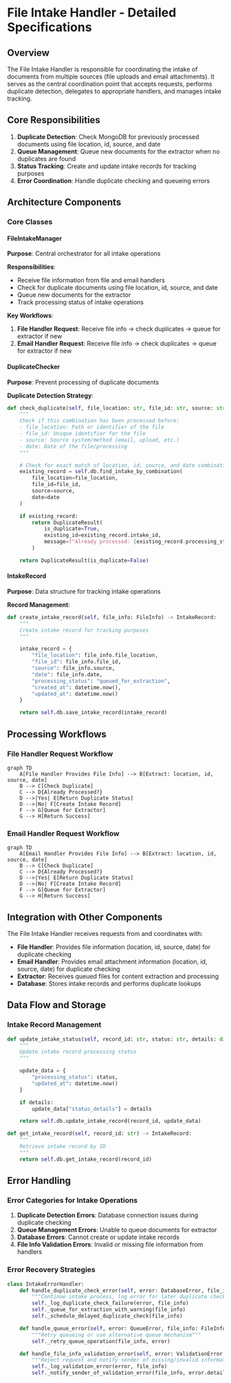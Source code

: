 # File Intake Handler - Detailed Specifications

## Overview

The File Intake Handler is responsible for coordinating the intake of documents from multiple sources (file uploads and email attachments). It serves as the central coordination point that accepts requests, performs duplicate detection, delegates to appropriate handlers, and manages intake tracking.

## Core Responsibilities

1. **Duplicate Detection**: Check MongoDB for previously processed documents using file location, id, source, and date
2. **Queue Management**: Queue new documents for the extractor when no duplicates are found
3. **Status Tracking**: Create and update intake records for tracking purposes
4. **Error Coordination**: Handle duplicate checking and queueing errors

## Architecture Components

### Core Classes

#### FileIntakeManager

**Purpose**: Central orchestrator for all intake operations

**Responsibilities**:

- Receive file information from file and email handlers
- Check for duplicate documents using file location, id, source, and date
- Queue new documents for the extractor
- Track processing status of intake operations

**Key Workflows**:

1. **File Handler Request**: Receive file info → check duplicates → queue for extractor if new
2. **Email Handler Request**: Receive file info → check duplicates → queue for extractor if new

#### DuplicateChecker

**Purpose**: Prevent processing of duplicate documents

**Duplicate Detection Strategy**:

```python
def check_duplicate(self, file_location: str, file_id: str, source: str, date: datetime) -> DuplicateResult:
    """
    Check if this combination has been processed before:
    - file_location: Path or identifier of the file
    - file_id: Unique identifier for the file
    - source: Source system/method (email, upload, etc.)
    - date: Date of the file/processing
    """

    # Check for exact match of location, id, source, and date combination
    existing_record = self.db.find_intake_by_combination(
        file_location=file_location,
        file_id=file_id,
        source=source,
        date=date
    )

    if existing_record:
        return DuplicateResult(
            is_duplicate=True,
            existing_id=existing_record.intake_id,
            message=f"Already processed: {existing_record.processing_status}"
        )

    return DuplicateResult(is_duplicate=False)
```

#### IntakeRecord

**Purpose**: Data structure for tracking intake operations

**Record Management**:

```python
def create_intake_record(self, file_info: FileInfo) -> IntakeRecord:
    """
    Create intake record for tracking purposes
    """

    intake_record = {
        "file_location": file_info.file_location,
        "file_id": file_info.file_id,
        "source": file_info.source,
        "date": file_info.date,
        "processing_status": "queued_for_extraction",
        "created_at": datetime.now(),
        "updated_at": datetime.now()
    }

    return self.db.save_intake_record(intake_record)
```

## Processing Workflows

### File Handler Request Workflow

```mermaid
graph TD
    A[File Handler Provides File Info] --> B[Extract: location, id, source, date]
    B --> C[Check Duplicate]
    C --> D{Already Processed?}
    D -->|Yes| E[Return Duplicate Status]
    D -->|No| F[Create Intake Record]
    F --> G[Queue for Extractor]
    G --> H[Return Success]
```

### Email Handler Request Workflow

```mermaid
graph TD
    A[Email Handler Provides File Info] --> B[Extract: location, id, source, date]
    B --> C[Check Duplicate]
    C --> D{Already Processed?}
    D -->|Yes| E[Return Duplicate Status]
    D -->|No| F[Create Intake Record]
    F --> G[Queue for Extractor]
    G --> H[Return Success]
```

## Integration with Other Components

The File Intake Handler receives requests from and coordinates with:

- **File Handler**: Provides file information (location, id, source, date) for duplicate checking
- **Email Handler**: Provides email attachment information (location, id, source, date) for duplicate checking
- **Extractor**: Receives queued files for content extraction and processing
- **Database**: Stores intake records and performs duplicate lookups

## Data Flow and Storage

### Intake Record Management

```python
def update_intake_status(self, record_id: str, status: str, details: dict = None):
    """
    Update intake record processing status
    """

    update_data = {
        "processing_status": status,
        "updated_at": datetime.now()
    }

    if details:
        update_data["status_details"] = details

    return self.db.update_intake_record(record_id, update_data)

def get_intake_record(self, record_id: str) -> IntakeRecord:
    """
    Retrieve intake record by ID
    """
    return self.db.get_intake_record(record_id)
```

## Error Handling

### Error Categories for Intake Operations

1. **Duplicate Detection Errors**: Database connection issues during duplicate checking
2. **Queue Management Errors**: Unable to queue documents for extractor
3. **Database Errors**: Cannot create or update intake records
4. **File Info Validation Errors**: Invalid or missing file information from handlers

### Error Recovery Strategies

```python
class IntakeErrorHandler:
    def handle_duplicate_check_error(self, error: DatabaseError, file_info: FileInfo):
        """Continue intake process, log error for later duplicate check"""
        self._log_duplicate_check_failure(error, file_info)
        self._queue_for_extraction_with_warning(file_info)
        self._schedule_delayed_duplicate_check(file_info)

    def handle_queue_error(self, error: QueueError, file_info: FileInfo):
        """Retry queueing or use alternative queue mechanism"""
        self._retry_queue_operation(file_info, error)

    def handle_file_info_validation_error(self, error: ValidationError, file_info: FileInfo):
        """Reject request and notify sender of missing/invalid information"""
        self._log_validation_error(error, file_info)
        self._notify_sender_of_validation_error(file_info, error.details)
```
